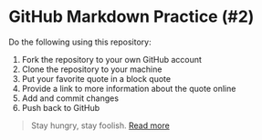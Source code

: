 # GitHub Markdown Practice (#2)
Do the following using this repository:

1.  Fork the repository to your own GitHub account
2.  Clone the repository to your machine
3.  Put your favorite quote in a block quote
4.  Provide a link to more information about the quote online
5.  Add and commit changes
6.  Push back to GitHub

>Stay hungry, stay foolish.
[Read more](http://news.stanford.edu/news/2005/june15/jobs-061505.html)